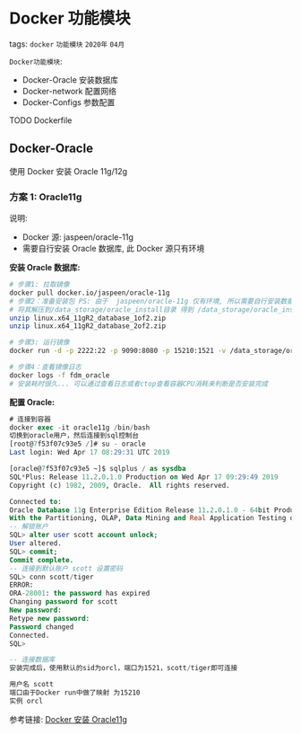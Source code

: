# Docker 功能模块

tags: `docker` `功能模块` `2020年` `04月`

`Docker功能模块`:

- Docker-Oracle 安装数据库
- Docker-network 配置网络
- Docker-Configs 参数配置

TODO Dockerfile

## Docker-Oracle

使用 Docker 安装 Oracle 11g/12g

### 方案 1: Oracle11g

说明:

- Docker 源: jaspeen/oracle-11g
- 需要自行安装 Oracle 数据库, 此 Docker 源只有环境

**安装 Oracle 数据库:**

```bash
# 步骤1: 拉取镜像
docker pull docker.io/jaspeen/oracle-11g
# 步骤2：准备安装包 PS: 由于  jaspeen/oracle-11g 仅有环境, 所以需要自行安装数据库
# 将其解压到/data_storage/oracle_install目录 得到 /data_storage/oracle_install/databases
unzip linux.x64_11gR2_database_1of2.zip
unzip linux.x64_11gR2_database_2of2.zip

# 步骤3: 运行镜像
docker run -d -p 2222:22 -p 9090:8080 -p 15210:1521 -v /data_storage/oracle:/u01/app/oracle/ -v /data_storage/oracle_install:/install --name fdm_oracle docker.io/jaspeen/oracle-11g:latest

# 步骤4：查看镜像日志
docker logs -f fdm_oracle
# 安装耗时很久... 可以通过查看日志或者ctop查看容器CPU消耗来判断是否安装完成
```

**配置 Oracle:**

```sql
# 连接到容器
docker exec -it oracle11g /bin/bash
切换到oracle用户，然后连接到sql控制台
[root@7f53f07c93e5 /]# su - oracle
Last login: Wed Apr 17 08:29:31 UTC 2019

[oracle@7f53f07c93e5 ~]$ sqlplus / as sysdba
SQL*Plus: Release 11.2.0.1.0 Production on Wed Apr 17 09:29:49 2019
Copyright (c) 1982, 2009, Oracle.  All rights reserved.

Connected to:
Oracle Database 11g Enterprise Edition Release 11.2.0.1.0 - 64bit Production
With the Partitioning, OLAP, Data Mining and Real Application Testing options
-- 解锁账户
SQL> alter user scott account unlock;
User altered.
SQL> commit;
Commit complete.
-- 连接到默认账户 scott 设置密码
SQL> conn scott/tiger
ERROR:
ORA-28001: the password has expired
Changing password for scott
New password:
Retype new password:
Password changed
Connected.
SQL>

-- 连接数据库
安装完成后，使用默认的sid为orcl，端口为1521，scott/tiger即可连接

用户名 scott
端口由于Docker run中做了映射 为15210
实例 orcl
```

参考链接: [Docker 安装 Oracle11g](https://blog.csdn.net/qq_39316391/article/details/100542751)
